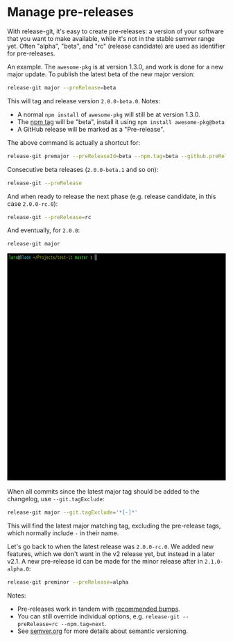 # Manage pre-releases

With release-git, it's easy to create pre-releases: a version of your software that you want to make available, while
it's not in the stable semver range yet. Often "alpha", "beta", and "rc" (release candidate) are used as identifier for
pre-releases.

An example. The `awesome-pkg` is at version 1.3.0, and work is done for a new major update. To publish the latest beta
of the new major version:

```bash
release-git major --preRelease=beta
```

This will tag and release version `2.0.0-beta.0`. Notes:

- A normal `npm install` of `awesome-pkg` will still be at version 1.3.0.
- The [npm tag][1] will be "beta", install it using `npm install awesome-pkg@beta`
- A GitHub release will be marked as a "Pre-release".

The above command is actually a shortcut for:

```bash
release-git premajor --preReleaseId=beta --npm.tag=beta --github.preRelease
```

Consecutive beta releases (`2.0.0-beta.1` and so on):

```bash
release-git --preRelease
```

And when ready to release the next phase (e.g. release candidate, in this case `2.0.0-rc.0`):

```bash
release-git --preRelease=rc
```

And eventually, for `2.0.0`:

```bash
release-git major
```

<img src="./assets/release-git-prerelease.gif?raw=true" height="524">

When all commits since the latest major tag should be added to the changelog, use `--git.tagExclude`:

```bash
release-git major --git.tagExclude='*[-]*'
```

This will find the latest major matching tag, excluding the pre-release tags, which normally include `-` in their name.

Let's go back to when the latest release was `2.0.0-rc.0`. We added new features, which we don't want in the v2 release
yet, but instead in a later v2.1. A new pre-release id can be made for the minor release after in `2.1.0-alpha.0`:

```bash
release-git preminor --preRelease=alpha
```

Notes:

- Pre-releases work in tandem with [recommended bumps][2].
- You can still override individual options, e.g. `release-git --preRelease=rc --npm.tag=next`.
- See [semver.org][3] for more details about semantic versioning.

[1]: https://docs.npmjs.com/cli/dist-tag
[2]: https://github.com/release-git/conventional-changelog
[3]: http://semver.org

